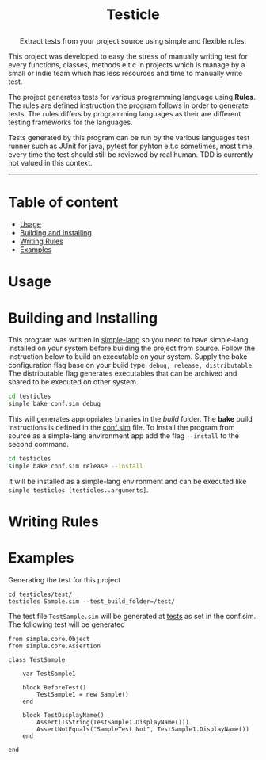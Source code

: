 # <p style="text-align: center;" align="center">Testicle</p>

<p style="text-align: center;" align="center">Extract tests from your project source using simple and flexible rules.</p>

This project was developed to easy the stress of manually writing test for every functions, classes, methods e.t.c in projects 
which is manage by a small or indie team which has less resources and time to manually write test. 

The project generates tests for various programming language using **Rules**. The rules are defined instruction the program 
follows in order to generate tests. The rules differs by programming languages as their are different testing frameworks for the 
languages. 

Tests generated by this program can be run by the various languages test runner such as JUnit for java, pytest for pyhton e.t.c 
sometimes, most time, every time the test should still be reviewed by real human. TDD is currently not valued in this context.
___

# Table of content
- [Usage](usage)
- [Building and Installing](#building-and-installing)
- [Writing Rules](#writing-rules)
- [Examples](#examples)

# Usage

# Building and Installing

This program was written in [simple-lang](https://github.com/simple-lang/simple) so you need to have simple-lang installed on your system 
before building the project from source. Follow the instruction below to build an executable on your system. Supply the bake configuration 
flag base on your build type. `debug, release, distributable`. The distributable flag generates executables that can be archived and shared
to be executed on other system.

```bash
cd testicles
simple bake conf.sim debug
```

This will generates appropriates binaries in the *build* folder. The **bake** build instructions is defined in the [conf.sim](./conf.sim) file. 
To Install the program from source as a simple-lang environment app add the flag `--install` to the second command.

```bash
cd testicles
simple bake conf.sim release --install
```

It will be installed as a simple-lang environment and can be executed like `simple testicles [testicles..arguments]`.


# Writing Rules

# Examples

Generating the test for this project 

```
cd testicles/test/
testicles Sample.sim --test_build_folder=/test/ 
```

The test file `TestSample.sim` will be generated at [tests](./tests/) as set in the conf.sim. The following test will be generated 

```simple
from simple.core.Object
from simple.core.Assertion

class TestSample
	
	var TestSample1
		
	block BeforeTest()
		TestSample1 = new Sample()
	end
	
	block TestDisplayName()
		Assert(IsString(TestSample1.DisplayName()))
		AssertNotEquals("SampleTest Not", TestSample1.DisplayName()) 
	end
	
end

```